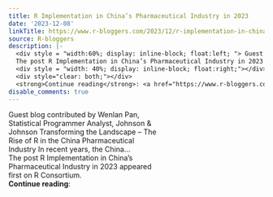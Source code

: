 ```yaml
---
title: R Implementation in China’s Pharmaceutical Industry in 2023
date: '2023-12-08'
linkTitle: https://www.r-bloggers.com/2023/12/r-implementation-in-chinas-pharmaceutical-industry-in-2023/
source: R-bloggers
description: |-
  <div style = "width:60%; display: inline-block; float:left; "> Guest blog contributed by Wenlan Pan, Statistical Programmer Analyst, Johnson &#038; Johnson Transforming the Landscape – The Rise of R in the China Pharmaceutical Industry In recent years, the China...<br />
  The post R Implementation in China’s Pharmaceutical Industry in 2023 appeared first on R Consortium.</div>
  <div style = "width: 40%; display: inline-block; float:right;"></div>
  <div style="clear: both;"></div>
  <strong>Continue reading</strong>: <a href="https://www.r-bloggers.com/2023/12/r-implementation-in-chinas-pharmaceutical- ...
disable_comments: true
---
```

<div style = "width:60%; display: inline-block; float:left; "> Guest blog contributed by Wenlan Pan, Statistical Programmer Analyst, Johnson &#038; Johnson Transforming the Landscape – The Rise of R in the China Pharmaceutical Industry In recent years, the China...<br />
The post R Implementation in China’s Pharmaceutical Industry in 2023 appeared first on R Consortium.</div>
<div style = "width: 40%; display: inline-block; float:right;"></div>
<div style="clear: both;"></div>
<strong>Continue reading</strong>: <a href="https://www.r-bloggers.com/2023/12/r-implementation-in-chinas-pharmaceutical- ...